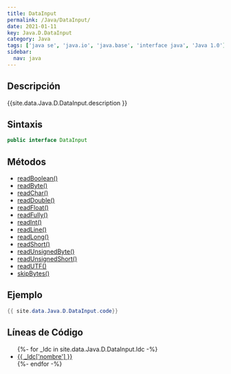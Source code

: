 ```yaml
---
title: DataInput
permalink: /Java/DataInput/
date: 2021-01-11
key: Java.D.DataInput
category: Java
tags: ['java se', 'java.io', 'java.base', 'interface java', 'Java 1.0']
sidebar: 
  nav: java
---
```


## Descripción
{{site.data.Java.D.DataInput.description }}

## Sintaxis
~~~java
public interface DataInput
~~~

## Métodos
* [readBoolean()](/Java/DataInput/readBoolean/)
* [readByte()](/Java/DataInput/readByte/)
* [readChar()](/Java/DataInput/readChar/)
* [readDouble()](/Java/DataInput/readDouble/)
* [readFloat()](/Java/DataInput/readFloat/)
* [readFully()](/Java/DataInput/readFully/)
* [readInt()](/Java/DataInput/readInt/)
* [readLine()](/Java/DataInput/readLine/)
* [readLong()](/Java/DataInput/readLong/)
* [readShort()](/Java/DataInput/readShort/)
* [readUnsignedByte()](/Java/DataInput/readUnsignedByte/)
* [readUnsignedShort()](/Java/DataInput/readUnsignedShort/)
* [readUTF()](/Java/DataInput/readUTF/)
* [skipBytes()](/Java/DataInput/skipBytes/)

## Ejemplo
~~~java
{{ site.data.Java.D.DataInput.code}}
~~~

## Líneas de Código
<ul>
{%- for _ldc in site.data.Java.D.DataInput.ldc -%}
   <li>
       <a href="{{_ldc['url'] }}">{{ _ldc['nombre'] }}</a>
   </li>
{%- endfor -%}
</ul>
